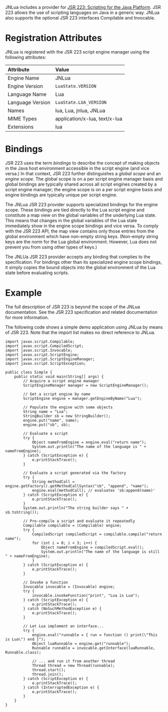 JNLua includes a provider for [JSR 223: Scripting for the Java Platform](http://www.jcp.org/en/jsr/detail?id=223). JSR 223 allows the use of scripting languages on Java in a generic way. JNLua also supports the optional JSR 223 interfaces Compilable and Invocable.

# Registration Attributes #

JNLua is registered with the JSR 223 script engine manager using the following attributes:

| **Attribute** | **Value** |
|:--------------|:----------|
| Engine Name | JNLua |
| Engine Version | `LuaState.VERSION` |
| Language Name | Lua |
| Language Version | `LuaState.LUA_VERSION` |
| Names | lua, Lua, jnlua, JNLua |
| MIME Types | application/x-lua, text/x-lua |
| Extensions | lua |

# Bindings #

JSR 223 uses the term _bindings_ to describe the concept of making objects in the Java host environment accessible in the script engine (and vice versa.) In that context, JSR 223 further distinguishes a _global scope_ and an _engine scope_. The global scope is on a per script engine manager basis and global bindings are typically shared across all script engines created by a script engine manager; the engine scope is on a per script engine basis and engine bindings are typically unique per script engine.

The JNLua JSR 223 provider supports specialized bindings for the engine scope. These bindings are tied directly to the Lua script engine and constitute a map view on the global variables of the underlying Lua state. This means that changes in the global variables of the Lua state immediately show in the engine scope bindings and vice versa. To comply with the JSR 223 API, the map view contains only those entries from the global environment which have non-empty string keys. (Non-empty string keys are the norm for the Lua global environment. However, Lua does not prevent you from using other types of keys.)

The JNLUa JSR 223 provider accepts any binding that complies to the specification. For bindings other than its specialized engine scope bindings, it simply copies the bound objects into the global environment of the Lua state before evaluating scripts.

# Example #

The full description of JSR 223 is beyond the scope of the JNLua documentation. See the JSR 223 specification and related documentation for more information.

The following code shows a simple demo application using JNLua by means of JSR 223. Note that the import list makes no direct reference to JNLua.

```
import javax.script.Compilable; 
import javax.script.CompiledScript; 
import javax.script.Invocable; 
import javax.script.ScriptEngine; 
import javax.script.ScriptEngineManager; 
import javax.script.ScriptException; 

public class Simple { 
	public static void main(String[] args) { 
		// Acquire a script engine manager 
		ScriptEngineManager manager = new ScriptEngineManager(); 

		// Get a script engine by name 
		ScriptEngine engine = manager.getEngineByName("Lua"); 

		// Populate the engine with some objects 
		String name = "Lua"; 
		StringBuilder sb = new StringBuilder(); 
		engine.put("name", name); 
		engine.put("sb", sb); 

		// Evaluate a script 
		try { 
			Object nameFromEngine = engine.eval("return name"); 
			System.out.println("The name of the language is " + nameFromEngine); 
		} catch (ScriptException e) { 
			e.printStackTrace(); 
		} 

		// Evaluate a script generated via the factory 
		try { 
			String methodCall = engine.getFactory().getMethodCallSyntax("sb", "append", "name"); 
			engine.eval(methodCall); // evaluates 'sb:append(name)' 
		} catch (ScriptException e) { 
			e.printStackTrace(); 
		} 
		System.out.println("The string builder says " + sb.toString()); 

		// Pre-compile a script and evaluate it repeatedly 
		Compilable compilable = (Compilable) engine; 
		try { 
			CompiledScript compiledScript = compilable.compile("return name"); 
			for (int i = 0; i < 3; i++) { 
				Object nameFromEngine = compiledScript.eval(); 
				System.out.println("The name of the language is still " + nameFromEngine); 
			} 
		} catch (ScriptException e) { 
			e.printStackTrace(); 
		} 

		// Invoke a function 
		Invocable invocable = (Invocable) engine; 
		try { 
			invocable.invokeFunction("print", "Lua is Lua"); 
		} catch (ScriptException e) { 
			e.printStackTrace(); 
		} catch (NoSuchMethodException e) { 
			e.printStackTrace(); 
		} 

		// Let Lua implement an interface... 
		try { 
			engine.eval("runnable = { run = function () print(\"This is Lua\") end }"); 
			Object luaRunnable = engine.get("runnable"); 
			Runnable runnable = invocable.getInterface(luaRunnable, Runnable.class); 

			// ... and run it from another thread 
			Thread thread = new Thread(runnable); 
			thread.start(); 
			thread.join(); 
		} catch (ScriptException e) { 
			e.printStackTrace(); 
		} catch (InterruptedException e) { 
			e.printStackTrace(); 
		} 
	} 
} 
```